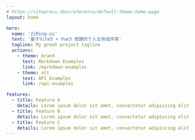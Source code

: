 ```yaml
---
# https://vitepress.dev/reference/default-theme-home-page
layout: home

hero:
  name: 'ZiMing-ui'
  text: '基于Vite5 + Vue3 搭建的个人业务组件库'
  tagline: My great project tagline
  actions:
    - theme: brand
      text: Markdown Examples
      link: /markdown-examples
    - theme: alt
      text: API Examples
      link: /api-examples

features:
  - title: Feature A
    details: Lorem ipsum dolor sit amet, consectetur adipiscing elit
  - title: Feature B
    details: Lorem ipsum dolor sit amet, consectetur adipiscing elit
  - title: Feature C
    details: Lorem ipsum dolor sit amet, consectetur adipiscing elit
---
```

